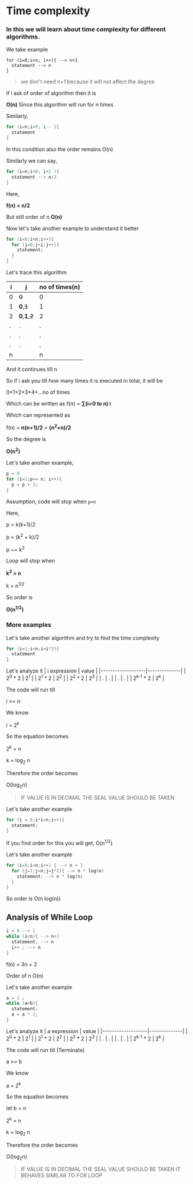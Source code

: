 # Time complexity

### In this we will learn about time complexity for different algorithms.

We take example 
```
for (i=0;i<n; i++){ --> n+1
  statement --> n
}
```

>we don't need n+1 because it will not affect the degree

If i ask of order of algorithm then it is 

**O(n)**
Since this algorithm will run for n times 

Similarly,

```c
for (i=n;i>0; i-- ){
  statement
}
```

In this condition also the order remains 
O(n)

Similarly we can say,

```c
for (i=n;i<0; i+2 ){ 
  statement --> n/2
}
```

Here,

**f(n) = n/2**

But still order of n
**O(n)**

Now let's take another example to understand it better 

```c
for (i=0;i<n;i++){
  for (j=0;j<i;j++){
    statement;
  }
}
```

Let's trace this algorithm

i | j     | no of times(n)
--|-------|------------
0 | ~~0~~     | 0
1 |**0**,~~1~~    | 1
2 |**0**,**1**,~~2~~  | 2
. |.       |.
. |.       |.
. |.       |.
n |        |n

And it continues  till n 

So if i ask you till how many times it is executed in total,
it will be

0+1+2+3+4+...no of times

Which can be written as 
f(n) = **∑(i=0 to n) i**

Which can represented as

f(n) = **n(n+1)/2** = **(n<sup>2</sup>+n)/2**

So the degree is 

**O(n<sup>2</sup>)**


Let's take another example,

```c
p = 0
for (i=1;p<= n; i++){
  p = p + 1;
}
```

Assumption, code will stop when `p>n`

Here,

p = k(k+1)/2

p = (k<sup>2</sup> + k)/2

p ~= k<sup>2</sup>

Loop will stop when 

**k<sup>2</sup> > n**

k > n<sup>1/2</sup>

So order is

**O(n<sup>1/2</sup>)**

### More examples

Let's take another algorithm and try to find the time complexity

```c
for (i=1;i<n;i=i*2){
  statement
} 
```


Let's analyze it 
| i expression      | value        |
|-------------------|--------------|
| 2<sup>0</sup> * 2 | 2<sup>1</sup> |
| 2<sup>1</sup> * 2 | 2<sup>2</sup> |
| 2<sup>2</sup> * 2 | 2<sup>3</sup> |
| .                 | .             |
| .                 | .             |
| 2<sup>k-1</sup> * 2 | 2<sup>k</sup> |


The code will run till 

i >= n

We know 

i = 2<sup>k</sup>

So the equation becomes 

2<sup>k</sup> = n

k = log<sub>2</sub> n

Therefore the order becomes

O(log<sub>2</sub>n)

> IF VALUE IS IN DECIMAL THE SEAL VALUE SHOULD BE TAKEN


Let's take another example

```c
for (i = 0;i*i<n;i++){
  statement;
}
```

If you find order for this you will get,
O(n<sup>1/2</sup>)

Let's take another example
```c
for (i=0;i<n;i++) { --> n + 1
  for (j=1;j<n;j=j*2){ --> n * log(n)
    statement; --> n * log(n)
  }
}
```

So order is 
O(n log(n))

## Analysis of While Loop

```c
i = 0 --> 1
while (i<n){ --> n+1
  statement; --> n
  i++ ; --> n
}
```

f(n) = 3n + 2

Order of n 
O(n)

Let's take another example

```c
a = 1 ; 
while (a<b){
  statement;
  a = a * 2;
}
```

Let's analyze it 
| a expression      | value        |
|-------------------|--------------|
| 2<sup>0</sup> * 2 | 2<sup>1</sup> |
| 2<sup>1</sup> * 2 | 2<sup>2</sup> |
| 2<sup>2</sup> * 2 | 2<sup>3</sup> |
| .                 | .             |
| .                 | .             |
| 2<sup>k-1</sup> * 2 | 2<sup>k</sup> |


The code will run till (Terminate) 

a >= b

We know 

a = 2<sup>k</sup>

So the equation becomes 

let b = n

2<sup>k</sup> = n

k = log<sub>2</sub> n

Therefore the order becomes

O(log<sub>2</sub>n)

> IF VALUE IS IN DECIMAL THE SEAL VALUE SHOULD BE TAKEN
> IT BEHAVES SIMILAR TO FOR LOOP


